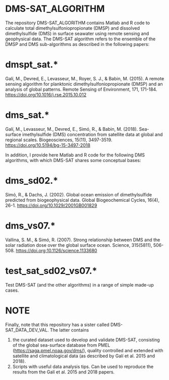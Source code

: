 # DMS-SAT_ALGORITHM
The repository DMS-SAT_ALGORITHM contains Matlab and R code to calculate total dimethylsulfoniopropionate (DMSP) and dissolved dimethylsulfide (DMS) in surface seawater using remote sensing and geophysical data. The DMS-SAT algorithm refers to the ensemble of the DMSP and DMS sub-algorithms as described in the following papers:

dmspt_sat.*
==========
Galí, M., Devred, E., Levasseur, M., Royer, S. J., & Babin, M. (2015). A remote sensing algorithm for planktonic dimethylsulfoniopropionate (DMSP) and an analysis of global patterns. Remote Sensing of Environment, 171, 171-184. https://doi.org/10.1016/j.rse.2015.10.012

dms_sat.*
========
Galí, M., Levasseur, M., Devred, E., Simó, R., & Babin, M. (2018). Sea-surface imethylsulfide (DMS) concentration from satellite data at global and regional scales. Biogeosciences, 15(11), 3497-3519. https://doi.org/10.5194/bg-15-3497-2018

In addition, I provide here Matlab and R code for the following DMS algorithms, with which DMS-SAT shares some conceptual bases:

dms_sd02.*
==========
Simó, R., & Dachs, J. (2002). Global ocean emission of dimethylsulfide predicted from biogeophysical data. Global Biogeochemical Cycles, 16(4), 26-1. https://doi.org/10.1029/2001GB001829

dms_vs07.*
=========
Vallina, S. M., & Simó, R. (2007). Strong relationship between DMS and the solar radiation dose over the global surface ocean. Science, 315(5811), 506-508. https://doi.org:10.1126/science.1133680


test_sat_sd02_vs07.*
====================
Test DMS-SAT (and the other algorithms) in a range of simple made-up cases.

NOTE
====
Finally, note that this repository has a sister called DMS-SAT_DATA_DEV_VAL. The latter contains 
1) the curated dataset used to develop and validate DMS-SAT, consisting of the global sea-surface database from PMEL (https://saga.pmel.noaa.gov/dms/), quality controlled and extended with satellite and climatological data (as described by Galí et al. 2015 and 2018).
2) Scripts with useful data analysis tips. Can be used to reproduce the results from the Galí et al. 2015 and 2018 papers.
